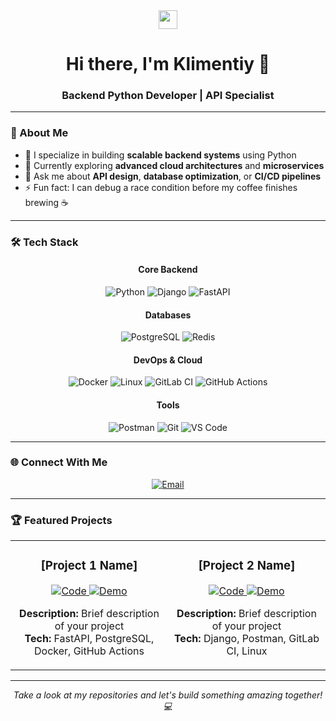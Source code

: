 <div align="center">
  <img src="https://raw.githubusercontent.com/MartinHeinz/MartinHeinz/master/wave.gif" width="30px">
  <h1>Hi there, I'm Klimentiy 👋</h1>
  <h3>Backend Python Developer | API Specialist</h3>
</div>

---

### 🚀 About Me
- 🔭 I specialize in building **scalable backend systems** using Python
- 🌱 Currently exploring **advanced cloud architectures** and **microservices**
- 💬 Ask me about **API design**, **database optimization**, or **CI/CD pipelines**
- ⚡ Fun fact: I can debug a race condition before my coffee finishes brewing ☕

---

### 🛠️ Tech Stack
<div align="center">
  
#### Core Backend
![Python](https://img.shields.io/badge/Python-3776AB?style=for-the-badge&logo=python&logoColor=white)
![Django](https://img.shields.io/badge/Django-092E20?style=for-the-badge&logo=django&logoColor=white)
![FastAPI](https://img.shields.io/badge/FastAPI-005571?style=for-the-badge&logo=fastapi&logoColor=white)

#### Databases
![PostgreSQL](https://img.shields.io/badge/PostgreSQL-316192?style=for-the-badge&logo=postgresql&logoColor=white)
![Redis](https://img.shields.io/badge/Redis-DC382D?style=for-the-badge&logo=redis&logoColor=white)

#### DevOps & Cloud
![Docker](https://img.shields.io/badge/Docker-2496ED?style=for-the-badge&logo=docker&logoColor=white)
![Linux](https://img.shields.io/badge/Linux-FCC624?style=for-the-badge&logo=linux&logoColor=black)
![GitLab CI](https://img.shields.io/badge/GitLab%20CI-FC6D26?style=for-the-badge&logo=gitlab&logoColor=white)
![GitHub Actions](https://img.shields.io/badge/GitHub%20Actions-2088FF?style=for-the-badge&logo=github-actions&logoColor=white)

#### Tools
![Postman](https://img.shields.io/badge/Postman-FF6C37?style=for-the-badge&logo=postman&logoColor=white)
![Git](https://img.shields.io/badge/Git-F05032?style=for-the-badge&logo=git&logoColor=white)
![VS Code](https://img.shields.io/badge/VS%20Code-007ACC?style=for-the-badge&logo=visual-studio-code&logoColor=white)
</div>

---

### 🌐 Connect With Me
<div align="center">
  <a href="mailto:thrandishow200@yandex.ru">
    <img src="https://img.shields.io/badge/Email-D14836?style=for-the-badge&logo=gmail&logoColor=white" alt="Email"/>
  </a>
</div>

---

### 🏆 Featured Projects
<table>
  <tr>
    <td width="50%">
      <h3 align="center">[Project 1 Name]</h3>
      <p align="center">
        <a href="[PROJECT_1_LINK]">
          <img src="https://img.shields.io/badge/Code-FastAPI-005571?style=for-the-badge" alt="Code"/>
        </a>
        <a href="[PROJECT_1_DEMO_LINK]">
          <img src="https://img.shields.io/badge/Live-Demo-4285F4?style=for-the-badge" alt="Demo"/>
        </a>
      </p>
      <p align="center">
        <b>Description:</b> Brief description of your project<br>
        <b>Tech:</b> FastAPI, PostgreSQL, Docker, GitHub Actions
      </p>
    </td>
    <td width="50%">
      <h3 align="center">[Project 2 Name]</h3>
      <p align="center">
        <a href="https://github.com/thrandishow/parrotpalace">
          <img src="https://img.shields.io/badge/Code-Django-092E20?style=for-the-badge" alt="Code"/>
        </a>
        <a href="https://github.com/thrandishow/TodoTasks">
          <img src="https://img.shields.io/badge/Live-Demo-4285F4?style=for-the-badge" alt="Demo"/>
        </a>
      </p>
      <p align="center">
        <b>Description:</b> Brief description of your project<br>
        <b>Tech:</b> Django, Postman, GitLab CI, Linux
      </p>
    </td>
  </tr>
</table>

---

<div align="center">
  <i>Take a look at my repositories and let's build something amazing together! 💻</i>
</div>
